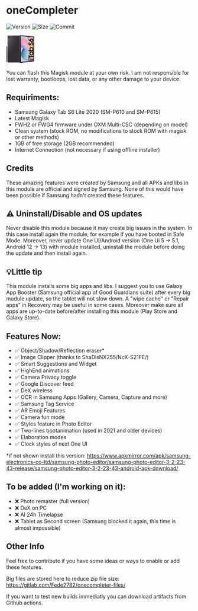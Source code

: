 # oneCompleter

![Version](https://img.shields.io/github/v/release/Fede2782/oneCompleter?style=flat"/>)
![Size](https://img.shields.io/github/repo-size/Fede2782/oneCompleter?style=flat"/>)
![Commit](https://img.shields.io/github/last-commit/Fede2782/oneCompleter/stable?style=flat-square"/>)

<img src="https://github.com/Fede2782/oneCompleter/blob/stable/img/Clipped_image_20230619_182601.png?raw=true"  width="15%" height="15%">

You can flash this Magisk module at your own risk. I am not responsible for lost warranty, bootloops, lost data, or any other damage to your device.

## Requiriments:
- Samsung Galaxy Tab S6 Lite 2020 (SM-P610 and SM-P615)
- Latest Magisk
- FWH2 or FWG4 firmware under OXM Multi-CSC (depending on model)
- Clean system (stock ROM, no modifications to stock ROM with magisk or other methods)
- 1GB of free storage (2GB recommended)
- Internet Connection (not necessary if using offline installer)

## Credits
These amazing features were created by Samsung and all APKs and libs in this module are official and signed by Samsung. None of this would have been possible if Samsung hadn't created these features.

## ⚠️ Uninstall/Disable and OS updates
Never disable this module because it may create big issues in the system. In this case install again the module, for example if you have booted in Safe Mode. Moreover, never update One UI/Android version (One Ui 5 -> 5.1, Android 12 -> 13) with module installed, uninstall the module before doing the update and then install again. 

## 💡Little tip

This module installs some big apps and libs. I suggest you to use Galaxy App Booster (Samsung official app of Good Guardians suite) after every big module update, so the tablet will not slow down. A "wipe cache" or "Repair apps" in Recovery may be useful in some cases. Moreover make sure all apps are up-to-date before/after installing this module (Play Store and Galaxy Store).

## Features Now:

- ✅️ Object/Shadow/Reflection eraser* 
- ✅️ Image Clipper (thanks to ShaDisNX255/NcX-S21FE/) 
- ✅️ Smart Suggestions and Widget 
- ✅️ HighEnd animations 
- ✅️ Camera Privacy toggle 
- ✅️ Google Discover feed 
- ✅️ DeX wireless 
- ✅️ OCR in Samsung Apps (Gallery, Camera, Capture and more) 
- ✅️ Samsung Tag Service 
- ✅️ AR Emoji Features 
- ✅️ Camera fun mode
- ✅️ Styles feature in Photo Editor 
- ✅️ Two-lines bootanimation (used in 2021 and older devices) 
- ✅️ Elaboration modes 
- ✅️ Clock styles of next One UI 

*if not shown install this version: https://www.apkmirror.com/apk/samsung-electronics-co-ltd/samsung-photo-editor/samsung-photo-editor-3-2-23-43-release/samsung-photo-editor-3-2-23-43-android-apk-download/

## To be added (I'm working on it):
- ❌️ Photo remaster (full version)
- ❌️ DeX on PC
- ❌️ AI 24h Timelapse
- ❌️ Tablet as Second screen (Samsung blocked it again, this time is almost impossible)

## Other Info
Feel free to contribute if you have some ideas or ways to enable or add these features.

Big files are stored here to reduce zip file size: https://gitlab.com/Fede2782/onecompleter-files/

If you want to test new builds immediatly you can download artifacts from Github actions.
